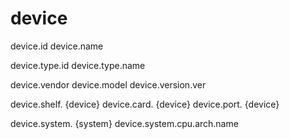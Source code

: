# device

device.id
device.name

device.type.id
device.type.name

device.vendor
device.model
device.version.ver

device.shelf. {device}
device.card. {device}
device.port. {device}

device.system. {system}
device.system.cpu.arch.name
